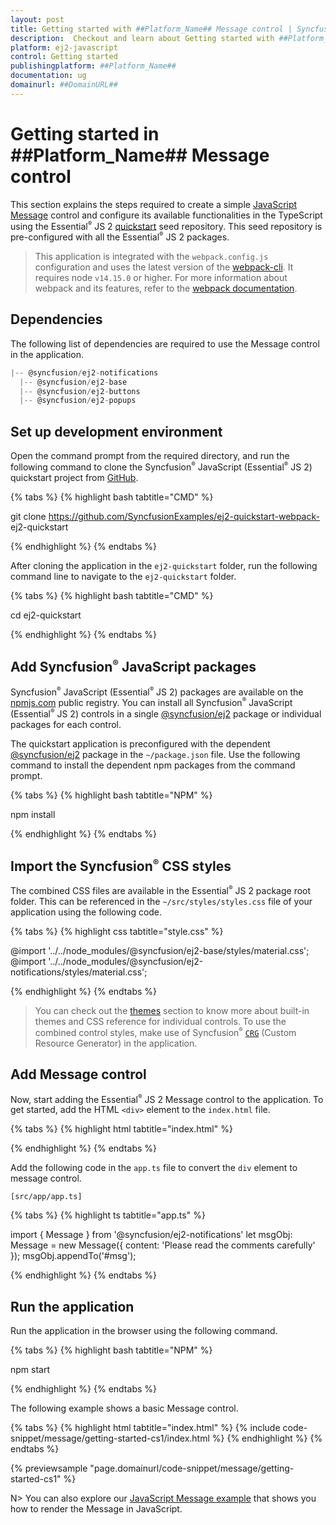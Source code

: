 ```yaml
---
layout: post
title: Getting started with ##Platform_Name## Message control | Syncfusion
description:  Checkout and learn about Getting started with ##Platform_Name## Message control of Syncfusion Essential JS 2 and more details.
platform: ej2-javascript
control: Getting started 
publishingplatform: ##Platform_Name##
documentation: ug
domainurl: ##DomainURL##
---
```


# Getting started in ##Platform_Name## Message control

This section explains the steps required to create a simple [JavaScript Message](https://www.syncfusion.com/javascript-ui-controls/js-message) control and configure its available functionalities in the TypeScript using the Essential<sup style="font-size:70%">&reg;</sup> JS 2 [quickstart](https://github.com/SyncfusionExamples/ej2-quickstart-webpack-) seed repository. This seed repository is pre-configured with all the Essential<sup style="font-size:70%">&reg;</sup> JS 2 packages.

> This application is integrated with the `webpack.config.js` configuration and uses the latest version of the [webpack-cli](https://webpack.js.org/api/cli/#commands). It requires node `v14.15.0` or higher. For more information about webpack and its features, refer to the [webpack documentation](https://webpack.js.org/guides/getting-started/).

## Dependencies

The following list of dependencies are required to use the Message control in the application.

```javascript
|-- @syncfusion/ej2-notifications
  |-- @syncfusion/ej2-base
  |-- @syncfusion/ej2-buttons
  |-- @syncfusion/ej2-popups
```

## Set up development environment

Open the command prompt from the required directory, and run the following command to clone the Syncfusion<sup style="font-size:70%">&reg;</sup> JavaScript (Essential<sup style="font-size:70%">&reg;</sup> JS 2) quickstart project from [GitHub](https://github.com/SyncfusionExamples/ej2-quickstart-webpack-).

{% tabs %}
{% highlight bash tabtitle="CMD" %}

git clone https://github.com/SyncfusionExamples/ej2-quickstart-webpack- ej2-quickstart

{% endhighlight %}
{% endtabs %}

After cloning the application in the `ej2-quickstart` folder, run the following command line to navigate to the `ej2-quickstart` folder.

{% tabs %}
{% highlight bash tabtitle="CMD" %}

cd ej2-quickstart

{% endhighlight %}
{% endtabs %}

## Add Syncfusion<sup style="font-size:70%">&reg;</sup> JavaScript packages

Syncfusion<sup style="font-size:70%">&reg;</sup> JavaScript (Essential<sup style="font-size:70%">&reg;</sup> JS 2) packages are available on the [npmjs.com](https://www.npmjs.com/~syncfusionorg) public registry. You can install all Syncfusion<sup style="font-size:70%">&reg;</sup> JavaScript (Essential<sup style="font-size:70%">&reg;</sup> JS 2) controls in a single [@syncfusion/ej2](https://www.npmjs.com/package/@syncfusion/ej2) package or individual packages for each control.

The quickstart application is preconfigured with the dependent [@syncfusion/ej2](https://www.npmjs.com/package/@syncfusion/ej2) package in the `~/package.json` file. Use the following command to install the dependent npm packages from the command prompt.

{% tabs %}
{% highlight bash tabtitle="NPM" %}

npm install

{% endhighlight %}
{% endtabs %}

## Import the Syncfusion<sup style="font-size:70%">&reg;</sup> CSS styles

The combined CSS files are available in the Essential<sup style="font-size:70%">&reg;</sup> JS 2 package root folder. This can be referenced in the `~/src/styles/styles.css` file of your application using the following code. 

{% tabs %}
{% highlight css tabtitle="style.css" %}

@import '../../node_modules/@syncfusion/ej2-base/styles/material.css';
@import '../../node_modules/@syncfusion/ej2-notifications/styles/material.css';

{% endhighlight %}
{% endtabs %}

> You can check out the [themes](https://ej2.syncfusion.com/documentation/appearance/theme) section to know more about built-in themes and CSS reference for individual controls.
> To use the combined control styles, make use of Syncfusion<sup style="font-size:70%">&reg;</sup> [`CRG`](https://crg.syncfusion.com/) (Custom Resource Generator) in the application.

## Add Message control

Now, start adding the Essential<sup style="font-size:70%">&reg;</sup> JS 2 Message control to the application. To get started, add the HTML `<div>` element to the `index.html` file.

{% tabs %}
{% highlight html tabtitle="index.html" %}

<!DOCTYPE html>
<html lang="en">

<head>
    <title>Essential JS 2 Message control</title>
    <meta charset="utf-8" />
    <meta name="viewport" content="width=device-width, initial-scale=1.0, user-scalable=no" />
    <meta name="description" content="Essential JS 2 Message" />
    <meta name="author" content="Syncfusion" />
    <link rel="shortcut icon" href="resources/favicon.ico" />
    <link href="https://maxcdn.bootstrapcdn.com/bootstrap/3.3.7/css/bootstrap.min.css" rel="stylesheet" />
</head>
<body>
    <!--Element which will render as Message-->
    <div id="msg"></div>
</body>

</html>

{% endhighlight %}
{% endtabs %}

 Add the following code in the `app.ts` file to convert the `div` element to message control.

 `[src/app/app.ts]`

{% tabs %}
{% highlight ts tabtitle="app.ts" %}

import { Message } from '@syncfusion/ej2-notifications'
let msgObj: Message = new Message({
    content: 'Please read the comments carefully'
});
msgObj.appendTo('#msg');

{% endhighlight %}
{% endtabs %}

## Run the application

Run the application in the browser using the following command.

{% tabs %}
{% highlight bash tabtitle="NPM" %}

npm start

{% endhighlight %}
{% endtabs %}

The following example shows a basic Message control.

{% tabs %}
{% highlight html tabtitle="index.html" %}
{% include code-snippet/message/getting-started-cs1/index.html %}
{% endhighlight %}
{% endtabs %}
          
{% previewsample "page.domainurl/code-snippet/message/getting-started-cs1" %}

N> You can also explore our [JavaScript Message example](https://ej2.syncfusion.com/demos/#/bootstrap5/message/default.html) that shows you how to render the Message in JavaScript.